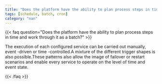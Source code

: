 ```yaml
---
title: "Does the platform have the ability to plan process steps in time and work through it as a batch?"
tags: [schedule, batch, cron]
category: "nan"
---
```


<!-- QUESTION -->

{{< faq question="Does the platform have the ability to plan process steps in time and work through it as a batch?" >}}

<!-- ANSWER -->

The execution of each configured service can be carried out manually, event -driven or time -controlled.A mixture of the different trigger shapes is also possible.These patterns also allow the image of failover or restart scenarios and enable every service to operate on the level of time and event state.

{{< /faq >}}
